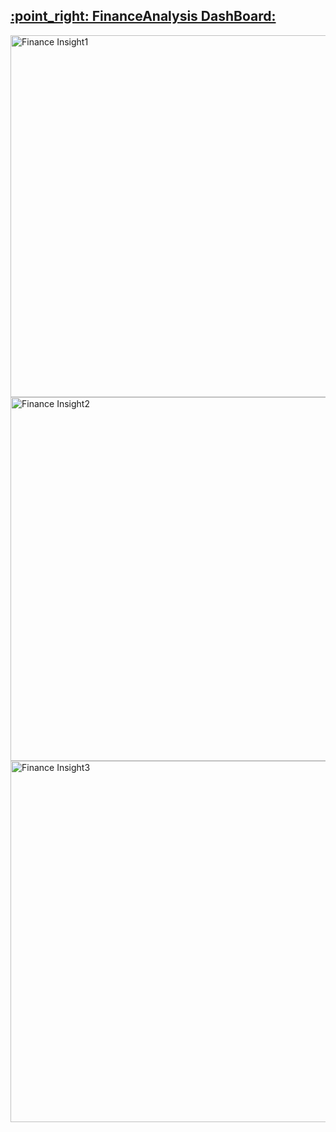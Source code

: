 <h2><a  href="https://app.powerbi.com/groups/f2a720ab-ece6-4f15-bf6b-c892d9d72852/reports/92c2ba3c-4045-4354-a5f4-23c5ead2e438/ReportSection?redirectedFromSignup=1">	:point_right: FinanceAnalysis DashBoard:</a></h2>
<img width="579" alt="Finance Insight1" src="https://user-images.githubusercontent.com/98146902/209681673-be1e5aaa-ee49-4ea9-808f-ef1ca3e2ee0b.PNG">
<img width="582" alt="Finance Insight2" src="https://user-images.githubusercontent.com/98146902/209681697-743dbafb-4a83-42c0-a127-866badfde4c3.PNG">
<img width="578" alt="Finance Insight3" src="https://user-images.githubusercontent.com/98146902/209681711-cf1c9cb5-31f6-411e-84eb-91ba03c96a6e.PNG">



